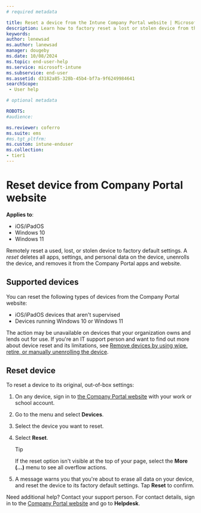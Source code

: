 ```yaml
---
# required metadata

title: Reset a device from the Intune Company Portal website | Microsoft Docs
description: Learn how to factory reset a lost or stolen device from the Intune Company Portal website.  
keywords:
author: lenewsad
ms.author: lanewsad
manager: dougeby
ms.date: 10/08/2024
ms.topic: end-user-help
ms.service: microsoft-intune
ms.subservice: end-user
ms.assetid: d3182a85-328b-45b4-bf7a-9f6249984641
searchScope:
 - User help

# optional metadata

ROBOTS:  
#audience:

ms.reviewer: coferro
ms.suite: ems
#ms.tgt_pltfrm:
ms.custom: intune-enduser
ms.collection:
- tier1
---
```



# Reset device from Company Portal website

**Applies to**:     
* iOS/iPadOS    
* Windows 10
* Windows 11

Remotely reset a used, lost, or stolen device to factory default settings. A *reset* deletes all apps, settings, and personal data on the device, unenrolls the device, and removes it from the Company Portal apps and website.  

## Supported devices  

You can reset the following types of devices from the Company Portal website: 

* iOS/iPadOS devices that aren't supervised   
* Devices running Windows 10 or Windows 11  

The action may be unavailable on devices that your organization owns and lends out for use. If you're an IT support person and want to find out more about device reset and its limitations, see [Remove devices by using wipe, retire, or manually unenrolling the device](../remote-actions/devices-wipe.md).  

## Reset device  
To reset a device to its original, out-of-box settings: 

1. On any device, sign in to [the Company Portal website](https://go.microsoft.com/fwlink/?linkid=2010980) with your work or school account. 
1. Go to the menu and select **Devices**.  
1. Select the device you want to reset.  
1. Select **Reset**.  

    >[!TIP]
    > If the reset option isn't visible at the top of your page, select the **More (…)** menu to see all overflow actions.  

1. A message warns you that you're about to erase all data on your device, and reset the device to its factory default settings. Tap **Reset** to confirm.     

Need additional help? Contact your support person. For contact details, sign in to the [Company Portal website](https://go.microsoft.com/fwlink/?linkid=2010980) and go to **Helpdesk**.  
